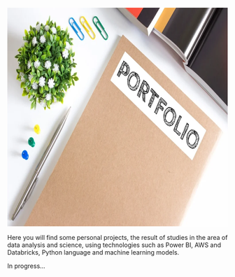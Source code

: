 <p align="center">
  <img src="https://github.com/AnaFlavia-Albuq/portfolio/blob/main/Imagens/portfolio.png" width="100%" height="500">
</p>


Here you will find some personal projects, the result of studies in the area of ​​data analysis and science, using technologies such as Power BI, AWS and Databricks, Python language and machine learning models.

In progress...
